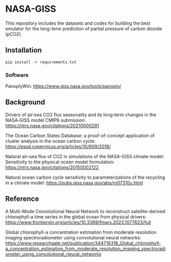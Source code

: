 # NASA-GISS
This repository includes the datasets and codes for building the best emulator for the long-term prediction of partial pressure of carbon dioxide (pCO2)

## Installation
```
pip install -r requirements.txt
```
### Software
PanoplyWin: https://www.giss.nasa.gov/tools/panoply/

## Background
Drivers of air‐sea CO2 flux seasonality and its long‐term changes in the NASA‐GISS model CMIP6 submission: https://ntrs.nasa.gov/citations/20210000291

The Ocean Carbon States Database: a proof-of-concept application of cluster analysis in the ocean carbon cycle: https://essd.copernicus.org/articles/10/609/2018/

Natural air–sea flux of CO2 in simulations of the NASA-GISS climate model: Sensitivity to the physical ocean model formulation: https://ntrs.nasa.gov/citations/20150002122

Natural ocean carbon cycle sensitivity to parameterizations of the recycling in a climate model: https://pubs.giss.nasa.gov/abs/ro07310u.html

## Reference
A Multi-Mode Convolutional Neural Network to reconstruct satellite-derived chlorophyll-a time series in the global ocean from physical drivers: https://www.frontiersin.org/articles/10.3389/fmars.2023.1077623/full

Global chlorophyll-a concentration estimation from moderate resolution imaging spectroradiometer using convolutional neural networks: https://www.researchgate.net/publication/344716318_Global_chlorophyll-a_concentration_estimation_from_moderate_resolution_imaging_spectroradiometer_using_convolutional_neural_networks 
